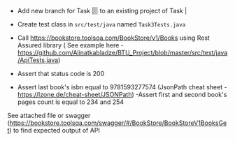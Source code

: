 - Add new branch for Task |||  to an existing project of Task |

- Create test class in `src/test/java` named `Task3Tests.java`

- Call https://bookstore.toolsqa.com/BookStore/v1/Books using Rest Assured library ( See example here - https://github.com/Alinatkabladze/BTU_Project/blob/master/src/test/java/ApiTests.java)
- Assert that status code is 200
- Assert last book's isbn equal to 9781593277574 (JsonPath cheat sheet - https://lzone.de/cheat-sheet/JSONPath)
-Assert first and second book's pages count is equal to 234 and 254


See attached file or swagger (https://bookstore.toolsqa.com/swagger/#/BookStore/BookStoreV1BooksGet) to find expected output of API